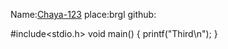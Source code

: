 Name:[Chaya-123](http://github/Chaya-123)
place:brgl
github:[]()

#include<stdio.h>
void main()
{
printf("Third\n");
}
